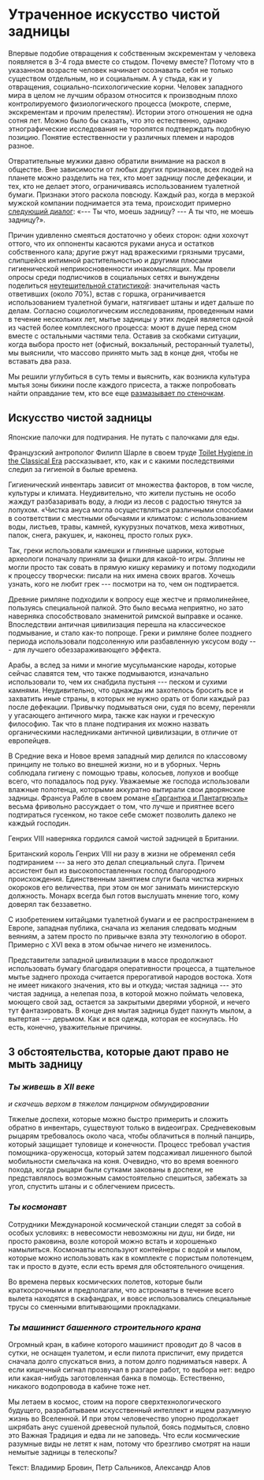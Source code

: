 Утраченное искусство чистой задницы
===================================

Впервые подобие отвращения к собственным экскрементам у человека появляется в 3-4 года вместе со стыдом. Почему вместе? Потому что в указанном возрасте человек начинает осознавать себя не только существом отдельным, но и социальным. А у стыда, как и у отвращения, социально-психологические корни. Человек западного мира в целом не лучшим образом относится к производным плохо контролируемого физиологического процесса (мокроте, сперме, экскрементам и прочим прелестям). Истории этого отношения не одна сотня лет. Можно было бы сказать, что это естественно, однако этнографические исследования не торопятся подтверждать подобную позицию. Понятие естественности у различных племен и народов разное.

Отвратительные мужики давно обратили внимание на раскол в обществе. Вне зависимости от любых других признаков, всех людей на планете можно разделить на тех, кто моет задницу после дефекации, и тех, кто не делает этого, ограничиваясь использованием туалетной бумаги. Признаки этого раскола повсюду. Каждый раз, когда в мерзкой мужской компании поднимается эта тема, происходит примерно [следующий диалог](https://pikabu.ru/story/myit_ili_ne_myit_zadnitsu_4164234): «--- Ты что, моешь задницу? --- А ты что, не моешь задницу?».

Причин удивленно смеяться достаточно у обеих сторон: одни хохочут оттого, что их оппоненты касаются руками ануса и остатков собственного кала; другие ржут над вражескими грязными трусами, слипшейся интимной растительностью и другими плюсами гигиенической неприкосновенности инакомыслящих. Мы провели опросы среди подписчиков в социальных сетях и вынуждены поделиться [неутешительной статистикой](https://vk.com/disgusting_men?w=wall-25951501_583762): значительная часть ответивших (около 70%), встав с горшка, ограничивается использованием туалетной бумаги, натягивает штаны и идет дальше по делам. Согласно социологическим исследованиям, проведенным нами в течение нескольких лет, мытье задницы у этих людей является одной из частей более комплексного процесса: моют в душе перед сном вместе с остальными частями тела. Оставив за скобками ситуации, когда выбора просто нет (офисный, вокзальный, ресторанный туалеты), мы выяснили, что массово принято мыть зад в конце дня, чтобы не вставать два раза.

Мы решили углубиться в суть темы и выяснить, как возникла культура мытья зоны бикини после каждого присеста, а также попробовать найти оправдание тем, кто все еще [размазывает по стеночкам](https://tema.livejournal.com/1110500.html).

Искусство чистой задницы
------------------------

Японские палочки для подтирания. Не путать с палочками для еды.

Французский антрополог Филипп Шарле в своем труде [Toilet Hygiene in the Classical Era](http://www.scientificamerican.com/article/toilet-tissue-anthropologists-uncover-all-the-ways-weve-wiped/) рассказывает, кто, как и с какими последствиями следил за гигиеной в былые времена.

Гигиенический инвентарь зависит от множества факторов, в том числе, культуры и климата. Неудивительно, что жители пустынь не особо жаждут разбазаривать воду, а люди из лесов с радостью тянутся за лопухом. «Чистка ануса могла осуществляться различными способами в соответствии с местными обычаями и климатом: с использованием воды, листьев, травы, камней, кукурузных початков, меха животных, палок, снега, ракушек, и, наконец, просто голых рук».

Так, греки использовали камешки и глиняные шарики, которые археологи поначалу приняли за фишки для какой-то игры. Эллины не могли просто так совать в прямую кишку керамику и потому подходили к процессу творчески: писали на них имена своих врагов. Хочешь узнать, кого не любит грек --- посмотри на то, чем он подтирается.

Древние римляне подходили к вопросу еще жестче и прямолинейнее, пользуясь специальной палкой. Это было весьма неприятно, но зато наверняка способствовало знаменитой римской выправке и осанке. Впоследствии античная цивилизация перешла на классическое подмывание, и стало как-то попроще. Греки и римляне более позднего периода использовали подсоленную или разбавленную уксусом воду --- для лучшего обеззараживающего эффекта.

Арабы, а вслед за ними и многие мусульманские народы, которые сейчас славятся тем, что также подмываются, изначально использовали то, чем их снабдила пустыня --- песком и сухими камнями. Неудивительно, что однажды им захотелось бросить все и захватить иные страны, в которых не нужно орать от боли каждый раз после дефекации. Привычку подмываться они, судя по всему, переняли у угасающего античного мира, также как науки и греческую философию. Так что в плане подтирания их можно назвать органическими наследниками античной цивилизации, в отличие от европейцев.

В Средние века и Новое время западный мир делился по классовому принципу не только во внешней жизни, но и в уборных. Чернь соблюдала гигиену с помощью травы, колосьев, лопухов и вообще всего, что попадалось под руку. Уважаемые же господа использовали влажные полотенца, которыми аккуратно вытирали свои дворянские задницы. Франсуа Рабле в своем романе [«Гаргантюа и Пантагрюэль»](https://ru.wikipedia.org/wiki/%D0%93%D0%B0%D1%80%D0%B3%D0%B0%D0%BD%D1%82%D1%8E%D0%B0_%D0%B8_%D0%9F%D0%B0%D0%BD%D1%82%D0%B0%D0%B3%D1%80%D1%8E%D1%8D%D0%BB%D1%8C) весьма фривольно рассуждает о том, что лучше и приятнее всего подтираться гусенком, но такое себе сможет позволить далеко не каждый господин.

Генрих VIII наверняка гордился самой чистой задницей в Британии.

Британский король Генрих VIII ни разу в жизни не обременял себя подтиранием --- за него это делал специальный слуга. Причем ассистент был из высокопоставленных господ благородного происхождения. Единственным занятием слуги была чистка жирных окороков его величества, при этом он мог занимать министерскую должность. Монарх всегда был готов выслушать мнение того, кому доверял так беззаветно.

С изобретением китайцами туалетной бумаги и ее распространением в Европе, западная публика, сначала из желания следовать модным веяниям, а затем просто по привычке взяла эту технологию в оборот. Примерно с XVI века в этом обычае ничего не изменилось.

Представители западной цивилизации в массе продолжают использовать бумагу благодаря оперативности процесса, а тщательное мытье заднего прохода считается прерогативой народов востока. Хотя не имеет никакого значения, кто вы и откуда; чистая задница --- это чистая задница, а нелепая поза, в которой можно поймать человека, моющего свой зад, остается за закрытыми дверями уборной, и нечего тут фантазировать. В конце дня мытая задница будет пахнуть мылом, а вытертая --- дерьмом. Как и вся одежда, которая ее коснулась. Но есть, конечно, уважительные причины.

3 обстоятельства, которые дают право не мыть задницу
----------------------------------------------------

### *Ты живешь в XII веке*

*и скачешь верхом в тяжелом панцирном обмундировании*

Тяжелые доспехи, которые можно быстро примерить и сложить обратно в инвентарь, существуют только в видеоиграх. Средневековым рыцарям требовалось около часа, чтобы облачиться в полный панцирь, который защищает туловище и конечности. Процесс требовал участия помощника-оруженосца, который затем подсаживал лишенного былой мобильности смельчака на коня. Очевидно, что во время военного похода, когда рыцари были сутками закованы в доспехи, не представлялось возможным самостоятельно спешиться, забежать за угол, спустить штаны и с облегчением присесть.

### ***Ты космонавт***

Сотрудники Междунароной космической станции следят за собой в особых условиях: в невесомости невозможны ни душ, ни биде, ни просто раковина, возле которой можно встать и хорошенько намылиться. Космонавты используют контейнеры с водой и мылом, которые можно использовать как в комплекте с пористым полотенцем, так и просто в дуэте, если есть время для обстоятельного очищения.

Во времена первых космических полетов, которые были краткосрочными и предполагали, что астронавты в течение всего вылета находятся в скафандрах, и вовсе использовались специальные трусы со сменными впитывающими прокладками.

### *Ты машинист башенного строительного крана*

Огромный кран, в кабине которого машинист проводит до 8 часов в сутки, не оснащен туалетом, и если пилота приспичит, ему придется сначала долго спускаться вниз, а потом долго подниматься наверх. А если кишечный сигнал прозвучал в разгаре работ, то выбора нет: ведро или какая-нибудь заготовленная банка в помощь. Естественно, никакого водопровода в кабине тоже нет.

Мы летаем в космос, стоим на пороге сверхтехнологического будущего, разрабатываем искусственный интеллект и ищем разумную жизнь во Вселенной. И при этом человечество упорно продолжает шкрябать анус сушеной древесной пульпой, боясь подмыться, словно это Важная Традиция и едва ли не заповедь. Что если космические разумные виды не летят к нам, потому что брезгливо смотрят на наши немытые задницы в телескопы?

Текст: Владимир Бровин, Петр Сальников, Александр Алов
